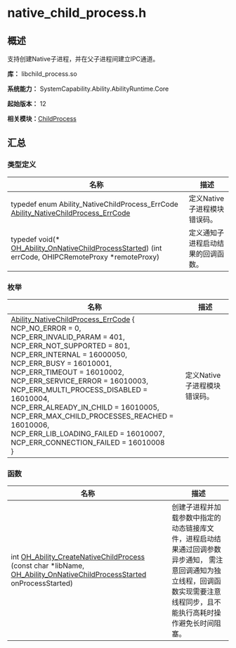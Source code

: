 # native_child_process.h


## 概述

支持创建Native子进程，并在父子进程间建立IPC通道。

**库：** libchild_process.so

**系统能力：** SystemCapability.Ability.AbilityRuntime.Core

**起始版本：** 12

**相关模块：**[ChildProcess](_child_process.md)


## 汇总


### 类型定义

| 名称                                                                                                                                                                | 描述                |
| ----------------------------------------------------------------------------------------------------------------------------------------------------------------- | ----------------- |
| typedef enum Ability_NativeChildProcess_ErrCode [Ability_NativeChildProcess_ErrCode](_child_process.md#ability_nativechildprocess_errcode)                        | 定义Native子进程模块错误码。 |
| typedef void(\* [OH_Ability_OnNativeChildProcessStarted](_child_process.md#oh_ability_onnativechildprocessstarted)) (int errCode, OHIPCRemoteProxy \*remoteProxy) | 定义通知子进程启动结果的回调函数。 |


### 枚举

| 名称                                                                                                                                                                                                                                                                                                                                                                                                                                                                                                                                                                                            | 描述                |
| --------------------------------------------------------------------------------------------------------------------------------------------------------------------------------------------------------------------------------------------------------------------------------------------------------------------------------------------------------------------------------------------------------------------------------------------------------------------------------------------------------------------------------------------------------------------------------------------- | ----------------- |
| [Ability_NativeChildProcess_ErrCode](#ability_nativechildprocess_errcode) {<br/>    NCP_NO_ERROR = 0,<br/>    NCP_ERR_INVALID_PARAM = 401,<br/>    NCP_ERR_NOT_SUPPORTED = 801,<br/>    NCP_ERR_INTERNAL = 16000050,<br/>    NCP_ERR_BUSY = 16010001,<br/>    NCP_ERR_TIMEOUT = 16010002,<br/>    NCP_ERR_SERVICE_ERROR = 16010003,<br/>    NCP_ERR_MULTI_PROCESS_DISABLED = 16010004,<br/>    NCP_ERR_ALREADY_IN_CHILD = 16010005,<br/>    NCP_ERR_MAX_CHILD_PROCESSES_REACHED = 16010006,<br/>    NCP_ERR_LIB_LOADING_FAILED = 16010007,<br/>    NCP_ERR_CONNECTION_FAILED = 16010008<br/>} | 定义Native子进程模块错误码。 |


### 函数

| 名称 | 描述 | 
| -------- | -------- |
| int [OH_Ability_CreateNativeChildProcess](_child_process.md#oh_ability_createnativechildprocess) (const char \*libName, [OH_Ability_OnNativeChildProcessStarted](_child_process.md#oh_ability_onnativechildprocessstarted) onProcessStarted) | 创建子进程并加载参数中指定的动态链接库文件，进程启动结果通过回调参数异步通知， 需注意回调通知为独立线程，回调函数实现需要注意线程同步，且不能执行高耗时操作避免长时间阻塞。  | 
